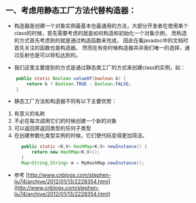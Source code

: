 
## 一、考虑用静态工厂方法代替构造器：

- 构造器是创建一个对象实例最基本也最通用的方法，大部分开发者在使用某个class的时候，首先需要考虑的就是如何构造和初始化一个对象示例，
而构造的方式首先考虑到的就是通过构造函数来完成，
因此在看javadoc中的文档时首先关注的函数也是构造器。
然而在有些时候构造器并非我们唯一的选择，通过反射也是可以轻松达到的。

- 我们这里主要提到的方式是通过静态类工厂的方式来创建class的实例，如：
``` java
    public static Boolean valueOf(boolean b) {
        return b ? Boolean.TRUE : Boolean.FALSE;
    }
```

- 静态工厂方法和构造器不同有以下主要优势：
1.    有意义的名称
2.    不必在每次调用它们的时候创建一个新的对象
3.    可以返回原返回类型的任何子类型
4.    在创建参数化类型实例的时候，它们使代码变得更加简洁。
``` java
      public static <K,V> HashMap<K,V> newInstance() {
          return new HashMap<K,V>();
      }
      Map<String,String> m = MyHashMap.newInstance();
```

- 参考
[http://www.cnblogs.com/stephen-liu74/archive/2012/01/13/2228354.html](http://www.cnblogs.com/stephen-liu74/archive/2012/01/13/2228354.html)